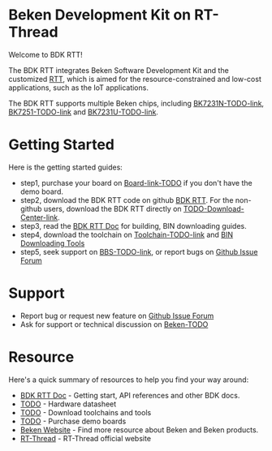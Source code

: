 # Beken Development Kit on RT-Thread

Welcome to BDK RTT!

The BDK RTT integrates Beken Software Development Kit and the customized [RTT](https://www.rt-thread.org/), which is aimed for the resource-constrained
and low-cost applications, such as the IoT applications.

The BDK RTT supports multiple Beken chips, including [BK7231N-TODO-link](http://www.bekencorp.com/), [BK7251-TODO-link](http://www.bekencorp.com/)
and [BK7231U-TODO-link](http://www.bekencorp.com/).

# Getting Started

Here is the getting started guides:

 - step1, purchase your board on [Board-link-TODO](http://www.bekencorp.com/) if you don't have the demo board.
 - step2, download the BDK RTT code on github [BDK RTT](https://github.com/bekencorp/bdk_rtt). For the non-github users,
download the BDK RTT directly on [TODO-Download-Center-link](http://www.bekencorp.com/).
 - step3, read the [BDK RTT Doc](https://github.com/bekencorp/bdk_rtt/tree/release/v3.0/docs) for building, BIN downloading guides.
 - step4, download the toolchain on [Toolchain-TODO-link](http://www.bekencorp.com/) and [BIN Downloading Tools](http://www.bekencorp.com/)
 - step5, seek support on [BBS-TODO-link](http://www.bekencorp.com/), or report bugs on [Github Issue Forum](https://github.com/bekencorp/bdk_rtt/issues)

# Support
 - Report bug or request new feature on [Github Issue Forum](https://github.com/bekencorp/bdk_rtt/issues)  
 - Ask for support or technical discussion on [Beken-TODO](http://www.bekencorp.com/)

# Resource

Here's a quick summary of resources to help you find your way around:

 - [BDK RTT Doc](https://github.com/bekencorp/bdk_rtt/tree/release/v3.0/docs) - Getting start, API references and other BDK docs.
 - [TODO](http://www.bekencorp.com/index/services/download.html) - Hardware datasheet
 - [TODO](http://www.bekencorp.com/index/services/download.html) - Download toolchains and tools
 - [TODO](http://www.bekencorp.com/) - Purchase demo boards
 - [Beken Website](http://www.bekencorp.com) - Find more resource about Beken and Beken products.
 - [RT-Thread](https://www.rt-thread.org/) - RT-Thread official website
